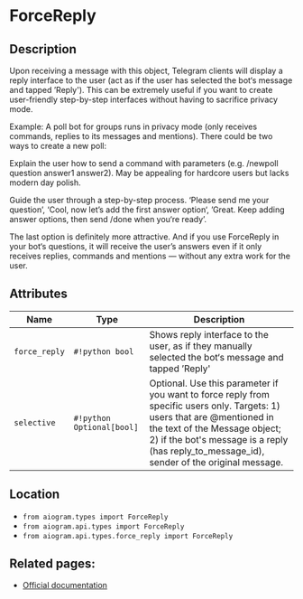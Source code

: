 # ForceReply

## Description

Upon receiving a message with this object, Telegram clients will display a reply interface to the user (act as if the user has selected the bot‘s message and tapped ’Reply'). This can be extremely useful if you want to create user-friendly step-by-step interfaces without having to sacrifice privacy mode.

Example: A poll bot for groups runs in privacy mode (only receives commands, replies to its messages and mentions). There could be two ways to create a new poll:



Explain the user how to send a command with parameters (e.g. /newpoll question answer1 answer2). May be appealing for hardcore users but lacks modern day polish.

Guide the user through a step-by-step process. ‘Please send me your question’, ‘Cool, now let’s add the first answer option‘, ’Great. Keep adding answer options, then send /done when you‘re ready’.

The last option is definitely more attractive. And if you use ForceReply in your bot‘s questions, it will receive the user’s answers even if it only receives replies, commands and mentions — without any extra work for the user.


## Attributes

| Name | Type | Description |
| - | - | - |
| `force_reply` | `#!python bool` | Shows reply interface to the user, as if they manually selected the bot‘s message and tapped ’Reply' |
| `selective` | `#!python Optional[bool]` | Optional. Use this parameter if you want to force reply from specific users only. Targets: 1) users that are @mentioned in the text of the Message object; 2) if the bot's message is a reply (has reply_to_message_id), sender of the original message. |



## Location

- `from aiogram.types import ForceReply`
- `from aiogram.api.types import ForceReply`
- `from aiogram.api.types.force_reply import ForceReply`

## Related pages:

- [Official documentation](https://core.telegram.org/bots/api#forcereply)
